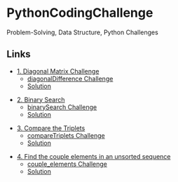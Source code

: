 # PythonCodingChallenge
Problem-Solving, Data Structure, Python Challenges


## Links  
<!-- TOC -->
- [1. Diagonal Matrix Challenge]()   
    - [diagonalDifference Challenge](https://www.hackerrank.com/challenges/diagonal-difference/problem)  
    - [Solution](https://github.com/mbayedione10/PythonCodingChallenge/blob/master/diagonalDifference.py)
<!-- /TOC -->
<!-- TOC -->
- [2. Binary Search]()   
    - [binarySearch Challenge](https://www.interviewbit.com/courses/programming/topics/binary-search/)  
    - [Solution](binarySearch.py)
<!-- /TOC -->
<!-- TOC -->
- [3. Compare the Triplets]()   
    - [compareTriplets Challenge](https://www.hackerrank.com/challenges/compare-the-triplets/problem?h_r=profile)  
    - [Solution](compareTriplets.py)
<!-- /TOC -->
<!-- TOC -->
- [4. Find the couple elements in an unsorted sequence]()   
    - [couple_elements Challenge](https://twitter.com/darajischool/status/1446452504355557377)  
    - [Solution](couple_elements.py)
<!-- /TOC -->

